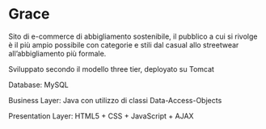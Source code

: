# Grace
Sito di e-commerce di abbigliamento sostenibile, il pubblico a cui si rivolge è il più ampio
possibile con categorie e stili dal casual allo streetwear all’abbigliamento più formale.

Sviluppato secondo il modello three tier, deployato su Tomcat

Database: MySQL

Business Layer: Java con utilizzo di classi Data-Access-Objects

Presentation Layer: HTML5 + CSS + JavaScript + AJAX
